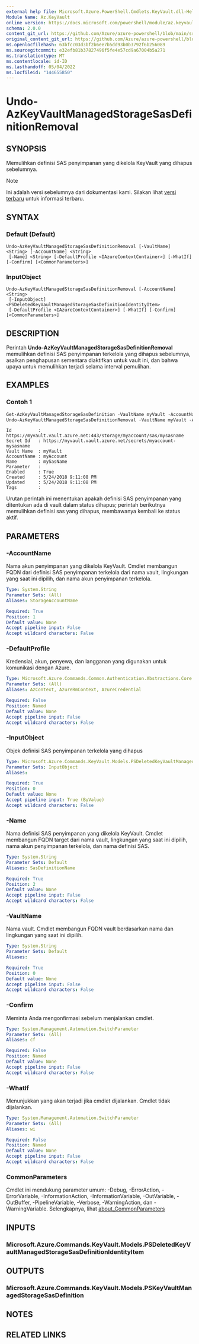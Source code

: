 ```yaml
---
external help file: Microsoft.Azure.PowerShell.Cmdlets.KeyVault.dll-Help.xml
Module Name: Az.KeyVault
online version: https://docs.microsoft.com/powershell/module/az.keyvault/undo-azkeyvaultmanagedstoragesasdefinitionremoval
schema: 2.0.0
content_git_url: https://github.com/Azure/azure-powershell/blob/main/src/KeyVault/KeyVault/help/Undo-AzKeyVaultManagedStorageSasDefinitionRemoval.md
original_content_git_url: https://github.com/Azure/azure-powershell/blob/main/src/KeyVault/KeyVault/help/Undo-AzKeyVaultManagedStorageSasDefinitionRemoval.md
ms.openlocfilehash: 63bfcc03d3bf2b6ee7b5dd93b0b3792f6b256089
ms.sourcegitcommit: e32efb81b37827496f5fe4e57cd9a67004b5a271
ms.translationtype: MT
ms.contentlocale: id-ID
ms.lasthandoff: 05/04/2022
ms.locfileid: "144655850"
---
```

# Undo-AzKeyVaultManagedStorageSasDefinitionRemoval

## SYNOPSIS
Memulihkan definisi SAS penyimpanan yang dikelola KeyVault yang dihapus sebelumnya.

> [!NOTE]
>Ini adalah versi sebelumnya dari dokumentasi kami. Silakan lihat [versi terbaru](/powershell/module/az.keyvault/undo-azkeyvaultmanagedstoragesasdefinitionremoval) untuk informasi terbaru.

## SYNTAX

### Default (Default)
```
Undo-AzKeyVaultManagedStorageSasDefinitionRemoval [-VaultName] <String> [-AccountName] <String>
 [-Name] <String> [-DefaultProfile <IAzureContextContainer>] [-WhatIf] [-Confirm] [<CommonParameters>]
```

### InputObject
```
Undo-AzKeyVaultManagedStorageSasDefinitionRemoval [-AccountName] <String>
 [-InputObject] <PSDeletedKeyVaultManagedStorageSasDefinitionIdentityItem>
 [-DefaultProfile <IAzureContextContainer>] [-WhatIf] [-Confirm] [<CommonParameters>]
```

## DESCRIPTION
Perintah **Undo-AzKeyVaultManagedStorageSasDefinitionRemoval** memulihkan definisi SAS penyimpanan terkelola yang dihapus sebelumnya, asalkan penghapusan sementara diaktifkan untuk vault ini, dan bahwa upaya untuk memulihkan terjadi selama interval pemulihan.

## EXAMPLES

### Contoh 1
```powershell
Get-AzKeyVaultManagedStorageSasDefinition -VaultName myVault -AccountName myAccount -Name mySasName -InRemovedState
Undo-AzKeyVaultManagedStorageSasDefinitionRemoval -VaultName myVault -AccountName myAccount -Name mySasName
```

```output
Id          : https://myvault.vault.azure.net:443/storage/myaccount/sas/mysasname
Secret Id   : https://myvault.vault.azure.net/secrets/myaccount-mysasname
Vault Name  : myVault
AccountName : myAccount
Name        : mySasName
Parameter   :
Enabled     : True
Created     : 5/24/2018 9:11:08 PM
Updated     : 5/24/2018 9:11:08 PM
Tags        :
```

Urutan perintah ini menentukan apakah definisi SAS penyimpanan yang ditentukan ada di vault dalam status dihapus; perintah berikutnya memulihkan definisi sas yang dihapus, membawanya kembali ke status aktif.

## PARAMETERS

### -AccountName
Nama akun penyimpanan yang dikelola KeyVault.
Cmdlet membangun FQDN dari definisi SAS penyimpanan terkelola dari nama vault, lingkungan yang saat ini dipilih, dan nama akun penyimpanan terkelola.

```yaml
Type: System.String
Parameter Sets: (All)
Aliases: StorageAccountName

Required: True
Position: 1
Default value: None
Accept pipeline input: False
Accept wildcard characters: False
```

### -DefaultProfile
Kredensial, akun, penyewa, dan langganan yang digunakan untuk komunikasi dengan Azure.

```yaml
Type: Microsoft.Azure.Commands.Common.Authentication.Abstractions.Core.IAzureContextContainer
Parameter Sets: (All)
Aliases: AzContext, AzureRmContext, AzureCredential

Required: False
Position: Named
Default value: None
Accept pipeline input: False
Accept wildcard characters: False
```

### -InputObject
Objek definisi SAS penyimpanan terkelola yang dihapus

```yaml
Type: Microsoft.Azure.Commands.KeyVault.Models.PSDeletedKeyVaultManagedStorageSasDefinitionIdentityItem
Parameter Sets: InputObject
Aliases:

Required: True
Position: 0
Default value: None
Accept pipeline input: True (ByValue)
Accept wildcard characters: False
```

### -Name
Nama definisi SAS penyimpanan yang dikelola KeyVault.
Cmdlet membangun FQDN target dari nama vault, lingkungan yang saat ini dipilih, nama akun penyimpanan terkelola, dan nama definisi SAS.

```yaml
Type: System.String
Parameter Sets: Default
Aliases: SasDefinitionName

Required: True
Position: 2
Default value: None
Accept pipeline input: False
Accept wildcard characters: False
```

### -VaultName
Nama vault.
Cmdlet membangun FQDN vault berdasarkan nama dan lingkungan yang saat ini dipilih.

```yaml
Type: System.String
Parameter Sets: Default
Aliases:

Required: True
Position: 0
Default value: None
Accept pipeline input: False
Accept wildcard characters: False
```

### -Confirm
Meminta Anda mengonfirmasi sebelum menjalankan cmdlet.

```yaml
Type: System.Management.Automation.SwitchParameter
Parameter Sets: (All)
Aliases: cf

Required: False
Position: Named
Default value: None
Accept pipeline input: False
Accept wildcard characters: False
```

### -WhatIf
Menunjukkan yang akan terjadi jika cmdlet dijalankan.
Cmdlet tidak dijalankan.

```yaml
Type: System.Management.Automation.SwitchParameter
Parameter Sets: (All)
Aliases: wi

Required: False
Position: Named
Default value: None
Accept pipeline input: False
Accept wildcard characters: False
```

### CommonParameters
Cmdlet ini mendukung parameter umum: -Debug, -ErrorAction, -ErrorVariable, -InformationAction, -InformationVariable, -OutVariable, -OutBuffer, -PipelineVariable, -Verbose, -WarningAction, dan -WarningVariable. Selengkapnya, lihat [about_CommonParameters](http://go.microsoft.com/fwlink/?LinkID=113216)

## INPUTS

### Microsoft.Azure.Commands.KeyVault.Models.PSDeletedKeyVaultManagedStorageSasDefinitionIdentityItem

## OUTPUTS

### Microsoft.Azure.Commands.KeyVault.Models.PSKeyVaultManagedStorageSasDefinition

## NOTES

## RELATED LINKS
